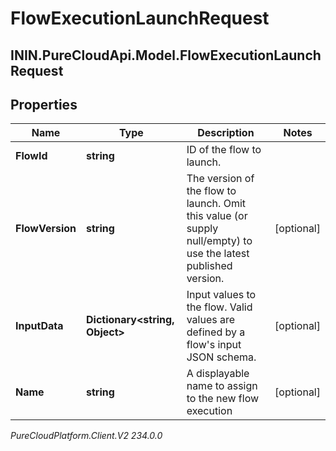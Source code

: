 # FlowExecutionLaunchRequest

## ININ.PureCloudApi.Model.FlowExecutionLaunchRequest

## Properties

|Name | Type | Description | Notes|
|------------ | ------------- | ------------- | -------------|
| **FlowId** | **string** | ID of the flow to launch. | |
| **FlowVersion** | **string** | The version of the flow to launch. Omit this value (or supply null/empty) to use the latest published version. | [optional] |
| **InputData** | **Dictionary&lt;string, Object&gt;** | Input values to the flow. Valid values are defined by a flow&#39;s input JSON schema. | [optional] |
| **Name** | **string** | A displayable name to assign to the new flow execution | [optional] |



_PureCloudPlatform.Client.V2 234.0.0_
